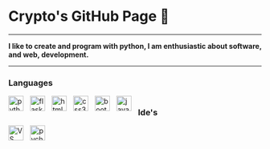 # Crypto's GitHub Page 👋

---

**I like to create and program with python, I am enthusiastic about software, and web, development.**

---

### Languages

<img align="left" alt="python" width="30px" src="https://cdn.jsdelivr.net/gh/devicons/devicon/icons/python/python-original.svg" style="padding-right:10px"/>

<img align="left" alt="flask" width="30px" src="https://cdn.jsdelivr.net/gh/devicons/devicon/icons/flask/flask-original.svg" style="padding-right:10px"/>

<img align="left" alt="html5" width="30px" src="https://cdn.jsdelivr.net/gh/devicons/devicon/icons/html5/html5-original-wordmark.svg" style="padding-right:10px"/>

<img align="left" alt="css3" width="30px" src="https://cdn.jsdelivr.net/gh/devicons/devicon/icons/css3/css3-original-wordmark.svg" style="padding-right:10px"/>

<img align="left" alt="bootstrap" width="30px" src="https://cdn.jsdelivr.net/gh/devicons/devicon/icons/bootstrap/bootstrap-original-wordmark.svg" style="padding-right:10px"/>

<img align="left" alt="javascript" width="30px" src="https://cdn.jsdelivr.net/gh/devicons/devicon/icons/javascript/javascript-original.svg" style="padding-right:10px"/>


#


### Ide's

<img align="left" alt="VS code" width="30px" src="https://cdn.jsdelivr.net/gh/devicons/devicon/icons/vscode/vscode-original-wordmark.svg" style="padding-right:10px"/>

<img align="left" alt="pycharm" width="30px" src="https://cdn.jsdelivr.net/gh/devicons/devicon/icons/pycharm/pycharm-original.svg" style="padding-right:10px"/>
